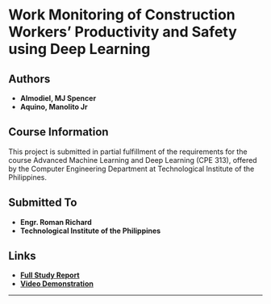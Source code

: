# Work Monitoring of Construction Workers’ Productivity and Safety using Deep Learning

## Authors
- **Almodiel, MJ Spencer**
- **Aquino, Manolito Jr**


## Course Information
This project is submitted in partial fulfillment of the requirements for the course Advanced Machine Learning and Deep Learning (CPE 313), offered by the Computer Engineering Department at Technological Institute of the Philippines.

## Submitted To
- **Engr. Roman Richard**
- **Technological Institute of the Philippines**

## Links
- **[Full Study Report](https://docs.google.com/document/d/1wNQTuP-qcIbSKychLqt7tYqd6PCE_QRH0tM-4t8yqXA/edit?usp=sharing)**
- **[Video Demonstration](https://drive.google.com/file/d/1KpzipKInoLXoS3b4_LfuZPmRMWMYAIL4/view?usp=sharing)**

---
